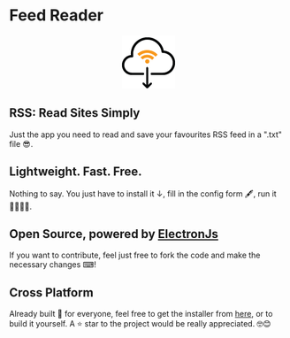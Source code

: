 # Feed Reader

<p align="center">
  <img  
       src="https://github.com/alessandropolverino/electron-feed-reader/blob/master/icon/1x/icon.png?raw=true"
       alt="electron feeder icon" 
  />
</p>

## RSS: Read Sites Simply

Just the app you need to read and save your favourites RSS feed in a ".txt" file 😎.

## Lightweight. Fast. Free.

Nothing to say. You just have to install it ↓, fill in the config form 🖋, run it 🏃‍♂️🏃‍♀️.

## Open Source, powered by [ElectronJs](https://www.electronjs.org/)

If you want to contribute, feel just free to fork the code and make the necessary changes ⌨!

## Cross Platform

Already built 🔨 for everyone, feel free to get the installer from [here](https://alessandropolverino.com), or to build it yourself.
A ⭐ star to the project would be really appreciated. 🤓😊

